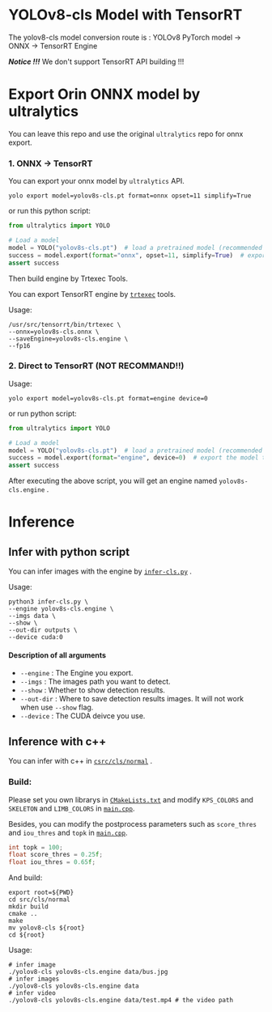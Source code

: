 # YOLOv8-cls Model with TensorRT

The yolov8-cls model conversion route is :
YOLOv8 PyTorch model -> ONNX -> TensorRT Engine

***Notice !!!*** We don't support TensorRT API building !!!

# Export Orin ONNX model by ultralytics

You can leave this repo and use the original `ultralytics` repo for onnx export.

### 1. ONNX -> TensorRT

You can export your onnx model by `ultralytics` API.

``` shell
yolo export model=yolov8s-cls.pt format=onnx opset=11 simplify=True
```

or run this python script:

```python
from ultralytics import YOLO

# Load a model
model = YOLO("yolov8s-cls.pt")  # load a pretrained model (recommended for training)
success = model.export(format="onnx", opset=11, simplify=True)  # export the model to onnx format
assert success
```

Then build engine by Trtexec Tools.

You can export TensorRT engine by [`trtexec`](https://github.com/NVIDIA/TensorRT/tree/main/samples/trtexec) tools.

Usage:

``` shell
/usr/src/tensorrt/bin/trtexec \
--onnx=yolov8s-cls.onnx \
--saveEngine=yolov8s-cls.engine \
--fp16
```

### 2. Direct to TensorRT (NOT RECOMMAND!!)

Usage:

```shell
yolo export model=yolov8s-cls.pt format=engine device=0
```

or run python script:

```python
from ultralytics import YOLO

# Load a model
model = YOLO("yolov8s-cls.pt")  # load a pretrained model (recommended for training)
success = model.export(format="engine", device=0)  # export the model to engine format
assert success
```

After executing the above script, you will get an engine named `yolov8s-cls.engine` .

# Inference

## Infer with python script

You can infer images with the engine by [`infer-cls.py`](../infer-cls.py) .

Usage:

``` shell
python3 infer-cls.py \
--engine yolov8s-cls.engine \
--imgs data \
--show \
--out-dir outputs \
--device cuda:0
```

#### Description of all arguments

- `--engine` : The Engine you export.
- `--imgs` : The images path you want to detect.
- `--show` : Whether to show detection results.
- `--out-dir` : Where to save detection results images. It will not work when use `--show` flag.
- `--device` : The CUDA deivce you use.

## Inference with c++

You can infer with c++ in [`csrc/cls/normal`](../csrc/cls/normal) .

### Build:

Please set you own librarys in [`CMakeLists.txt`](../csrc/cls/normal/CMakeLists.txt) and modify `KPS_COLORS`
and `SKELETON` and  `LIMB_COLORS`  in [`main.cpp`](../csrc/cls/normal/main.cpp).

Besides, you can modify the postprocess parameters such as `score_thres` and `iou_thres` and `topk`
in [`main.cpp`](../csrc/cls/normal/main.cpp).

```c++
int topk = 100;
float score_thres = 0.25f;
float iou_thres = 0.65f;
```

And build:

``` shell
export root=${PWD}
cd src/cls/normal
mkdir build
cmake ..
make
mv yolov8-cls ${root}
cd ${root}
```

Usage:

``` shell
# infer image
./yolov8-cls yolov8s-cls.engine data/bus.jpg
# infer images
./yolov8-cls yolov8s-cls.engine data
# infer video
./yolov8-cls yolov8s-cls.engine data/test.mp4 # the video path
```
